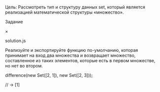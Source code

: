 Цель: Рассмотреть тип и структуру данных set, который является реализацией математической структуры «множество».


Задание

×

solution.js

Реализуйте и экспортируйте функцию по-умолчанию, которая принимает на вход два множества и возвращает множество, составленное из таких элементов, которые есть в первом множестве, но нет во втором.

difference(new Set([2, 1]), new Set([2, 3]));

// → [1]



